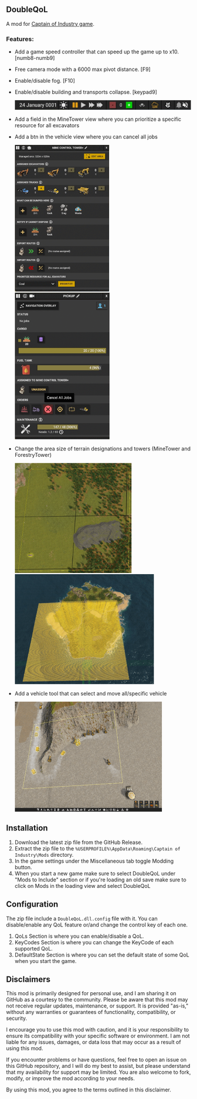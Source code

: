 ## DoubleQoL

A mod for [Captain of Industry game](https://www.captain-of-industry.com/).

### Features:

- Add a game speed controller that can speed up the game up to x10. [numb8-numb9]
- Free camera mode with a 6000 max pivot distance. [F9]
- Enable/disable fog. [F10]
- Enable/disable building and transports collapse. [keypad9]

    <img src="./images/StatusBar.png" alt="StatusBar" width="auto">

- Add a field in the MineTower view where you can prioritize a specific resource for all excavators
- Add a btn in the vehicle view where you can cancel all jobs

    
    <img src="./images/MineTowerView.png" alt="MineTowerView" width="auto" height="400">    <img src="./images/VehicleView.png" alt="VehicleView" width="auto" height="400">

- Change the area size of terrain designations and towers (MineTower and ForestryTower)

    <img src="./images/TowerArea.png" alt="TowerArea" width="auto" height="300"> <img src="./images/TerrainDesignations.png" alt="TowerArea" width="auto" height="300">
  
- Add a vehicle tool that can select and move all/specific vehicle

    <img src="./images/VehicleTool.png" alt="TowerArea" width="auto" height="300">
  

## Installation

1. Download the latest zip file from the GitHub Release.
2. Extract the zip file to the `%USERPROFILE%\AppData\Roaming\Captain of Industry\Mods` directory.
3. In the game settings under the Miscellaneous tab toggle Modding button.
4. When you start a new game make sure to select DoubleQoL under "Mods to Include" section or if you're loading an old save make sure to click on Mods in the loading view and select DoubleQoL

  

## Configuration

The zip file include a `DoubleQoL.dll.config` file with it. You can disable/enable any QoL feature or/and change the control key of each one.

1. QoLs Section is where you can enable/disable a QoL.
2. KeyCodes Section is where you can change the KeyCode of each supported QoL.
3. DefaultState Section is where you can set the default state of some QoL when you start the game.

  

## Disclaimers

This mod is primarily designed for personal use, and I am sharing it on GitHub as a courtesy to the community. Please be aware that this mod may not receive regular updates, maintenance, or support. It is provided "as-is," without any warranties or guarantees of functionality, compatibility, or security.

I encourage you to use this mod with caution, and it is your responsibility to ensure its compatibility with your specific software or environment. I am not liable for any issues, damages, or data loss that may occur as a result of using this mod.

If you encounter problems or have questions, feel free to open an issue on this GitHub repository, and I will do my best to assist, but please understand that my availability for support may be limited. You are also welcome to fork, modify, or improve the mod according to your needs.

By using this mod, you agree to the terms outlined in this disclaimer.
